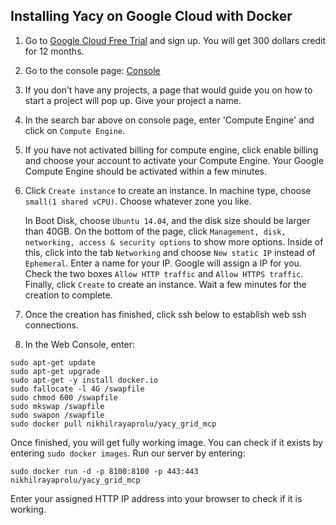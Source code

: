 ## Installing Yacy on Google Cloud with Docker


1. Go to [Google Cloud Free Trial](https://cloud.google.com/free-trial/) and sign up. You will get 300 dollars credit for 12 months.


2. Go to the console page: [Console](https://console.cloud.google.com/home)


3. If you don’t have any projects, a page that would guide you on how to start a project will pop up. Give your project a name.


4. In the search bar above on console page, enter 'Compute Engine' and click on ```Compute Engine```. 


5. If you have not activated billing for compute engine, click enable billing and choose your account to activate your Compute Engine. Your Google Compute Engine should be activated within a few minutes.


6. Click ```Create instance``` to create an instance. In machine type, choose ```small(1 shared vCPU)```.
	Choose whatever zone you like.
 
	In Boot Disk, choose ```Ubuntu 14.04```, and the disk size should be larger than 40GB.
	On the bottom of the page, click ```Management, disk, networking, access & security options``` to show more options. Inside of this, click into the tab ```Networking``` and choose ```New static IP``` instead of ```Ephemeral```. Enter a name for your IP. Google will assign a IP for you.
	Check the two boxes ```Allow HTTP traffic``` and ```Allow HTTPS traffic```. Finally, click ```Create``` to create an instance. Wait a few minutes for the creation to complete.


7. Once the creation has finished, click ssh below to establish web ssh connections.

8. In the Web Console, enter:

```
sudo apt-get update
sudo apt-get upgrade
sudo apt-get -y install docker.io
sudo fallocate -l 4G /swapfile
sudo chmod 600 /swapfile
sudo mkswap /swapfile
sudo swapon /swapfile
sudo docker pull nikhilrayaprolu/yacy_grid_mcp
```

Once finished, you will get fully working image. You can check if it exists by entering ```sudo docker images```.
Run our server by entering:
```
sudo docker run -d -p 8100:8100 -p 443:443 nikhilrayaprolu/yacy_grid_mcp
```
Enter your assigned HTTP IP address into your browser to check if it is working.
